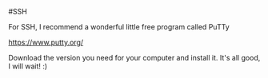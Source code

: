 #SSH

For SSH, I recommend a wonderful little free program called PuTTy

https://www.putty.org/

Download the version you need for your computer and install it. It's all good, I will wait! :)
